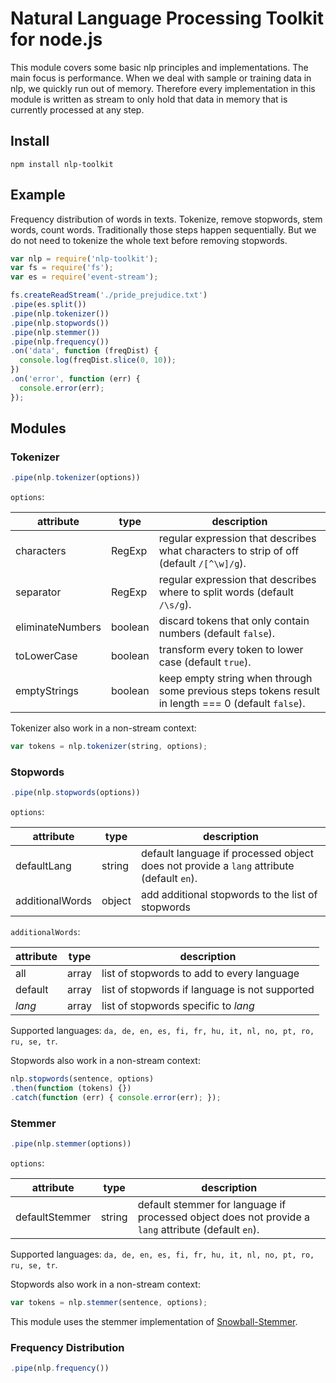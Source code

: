 # Natural Language Processing Toolkit for node.js #

This module covers some basic nlp principles and implementations. The main focus is performance. When we deal with sample or training data in nlp, we quickly run out of memory. Therefore every implementation in this module is written as stream to only hold that data in memory that is currently processed at any step.

## Install ##

```
npm install nlp-toolkit
```

## Example ##

Frequency distribution of words in texts. Tokenize, remove stopwords, stem words, count words. Traditionally those steps happen sequentially. But we do not need to tokenize the whole text before removing stopwords.

```javascript
var nlp = require('nlp-toolkit');
var fs = require('fs');
var es = require('event-stream');

fs.createReadStream('./pride_prejudice.txt')
.pipe(es.split())
.pipe(nlp.tokenizer())
.pipe(nlp.stopwords())
.pipe(nlp.stemmer())
.pipe(nlp.frequency())
.on('data', function (freqDist) {
  console.log(freqDist.slice(0, 10));
})
.on('error', function (err) {
  console.error(err);
});
```

## Modules ##

### Tokenizer ###

```javascript
.pipe(nlp.tokenizer(options))
```

`options`:

| attribute | type | description |
|-----------|------|-------------|
| characters | RegExp | regular expression that describes what characters to strip of off (default `/[^\w]/g`). |
| separator | RegExp |  regular expression that describes where to split words (default `/\s/g`). |
| eliminateNumbers| boolean | discard tokens that only contain numbers (default `false`). |
| toLowerCase | boolean |  transform every token to lower case (default `true`). |
| emptyStrings | boolean |  keep empty string when through some previous steps tokens result in length === 0 (default `false`). |

Tokenizer also work in a non-stream context:

```javascript
var tokens = nlp.tokenizer(string, options);
```

### Stopwords ###

```javascript
.pipe(nlp.stopwords(options))
```

`options`:

| attribute | type | description |
|-----------|------|-------------|
| defaultLang | string | default language if processed object does not provide a `lang` attribute (default `en`). |
| additionalWords | object | add additional stopwords to the list of stopwords |

`additionalWords`:

| attribute | type | description |
|-----------|------|-------------|
| all | array | list of stopwords to add to every language |
| default | array | list of stopwords if language is not supported |
| _lang_ | array | list of stopwords specific to _lang_ |

Supported languages: `da, de, en, es, fi, fr, hu, it, nl, no, pt, ro, ru, se, tr`.

Stopwords also work in a non-stream context:

```javascript
nlp.stopwords(sentence, options)
.then(function (tokens) {})
.catch(function (err) { console.error(err); });
```

### Stemmer ###

```javascript
.pipe(nlp.stemmer(options))
```

`options`:

| attribute | type | description |
|-----------|------|-------------|
| defaultStemmer | string | default stemmer for language if processed object does not provide a `lang` attribute (default `en`). |

Supported languages: `da, de, en, es, fi, fr, hu, it, nl, no, pt, ro, ru, se, tr`.

Stopwords also work in a non-stream context:

```javascript
var tokens = nlp.stemmer(sentence, options);
```

This module uses the stemmer implementation of [Snowball-Stemmer](https://github.com/shibukawa/snowball-stemmer.jsx).

### Frequency Distribution ###

```javascript
.pipe(nlp.frequency())
```